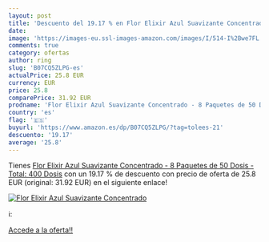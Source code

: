```yaml
---
layout: post
title: 'Descuento del 19.17 % en Flor Elixir Azul Suavizante Concentrado '
date: 
image: 'https://images-eu.ssl-images-amazon.com/images/I/514-I%2Bwe7FL._SL200_.jpg'
comments: true
category: ofertas
author: ring
slug: 'B07CQ5ZLPG-es'
actualPrice: 25.8 EUR
currency: EUR
price: 25.8
comparePrice: 31.92 EUR
prodname: 'Flor Elixir Azul Suavizante Concentrado - 8 Paquetes de 50 Dosis - Total: 400 Dosis'
country: 'es'
flag: '🇪🇸'
buyurl: 'https://www.amazon.es/dp/B07CQ5ZLPG/?tag=tolees-21'
descuento: '19.17'
average: '25.8'
---
```


Tienes [Flor Elixir Azul Suavizante Concentrado - 8 Paquetes de 50 Dosis - Total: 400 Dosis](https://www.amazon.es/dp/B07CQ5ZLPG/?tag=tolees-21) con un 19.17 % de descuento con precio de oferta de 25.8 EUR (original: 31.92 EUR) en el siguiente enlace!

[![Flor Elixir Azul Suavizante Concentrado ](https://images-eu.ssl-images-amazon.com/images/I/514-I%2Bwe7FL._SL200_.jpg)](https://www.amazon.es/dp/B07CQ5ZLPG/?tag=tolees-21)

ℹ️:


[Accede a la oferta!!](https://www.amazon.es/dp/B07CQ5ZLPG/?tag=tolees-21)
